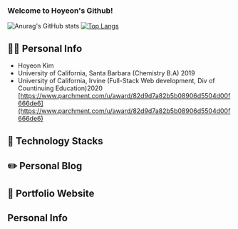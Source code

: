 ### Welcome to Hoyeon's Github!
![Anurag's GitHub stats](https://github-readme-stats.vercel.app/api?username=hoyeoness9837&theme=react&show_icons=true)
[![Top Langs](https://github-readme-stats.vercel.app/api/top-langs/?username=hoyeoness9837&layout=compact)](https://github.com/anuraghazra/github-readme-stats)
## 🙋‍♂️ Personal Info
- Hoyeon Kim
- University of California, Santa Barbara (Chemistry B.A) 2019
- University of California, Irvine (Full-Stack Web development, Div of Countinuing Education)2020 [https://www.parchment.com/u/award/82d9d7a82b5b08906d5504d00f666de6](https://www.parchment.com/u/award/82d9d7a82b5b08906d5504d00f666de6)
## 🔨 Technology Stacks
## ✏️ Personal Blog
## 📝 Portfolio Website
## Personal Info

